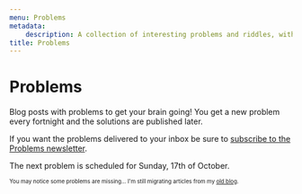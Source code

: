 ```yaml
---
menu: Problems
metadata:
    description: A collection of interesting problems and riddles, with a new problem being published every fortnight.
title: Problems
---
```


# Problems

Blog posts with problems to get your brain going! You get a new problem every fortnight and the solutions are published later.

If you want the problems delivered to your inbox be sure to [subscribe to the Problems newsletter](https://mathspp.com/subscribe).

The next problem is scheduled for Sunday, 17th of October.

<sub><sup>You may notice some problems are missing... I'm still migrating articles from my [old blog](http://mathspp.blogspot.com).</sup></sub>
